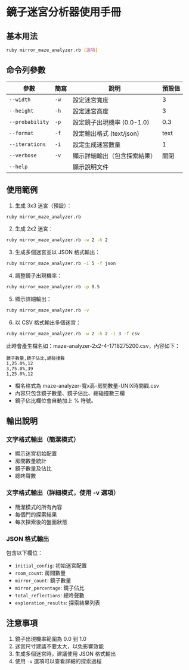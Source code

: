 # 鏡子迷宮分析器使用手冊

## 基本用法
```bash
ruby mirror_maze_analyzer.rb [選項]
```

## 命令列參數

| 參數 | 簡寫 | 說明 | 預設值 |
|------|------|------|--------|
| `--width` | `-w` | 設定迷宮寬度 | 3 |
| `--height` | `-h` | 設定迷宮高度 | 3 |
| `--probability` | `-p` | 設定鏡子出現機率 (0.0-1.0) | 0.3 |
| `--format` | `-f` | 設定輸出格式 (text/json) | text |
| `--iterations` | `-i` | 設定生成迷宮數量 | 1 |
| `--verbose` | `-v` | 顯示詳細輸出（包含探索結果） | 關閉 |
| `--help` | | 顯示說明文件 | |

## 使用範例

1. 生成 3x3 迷宮（預設）：
```bash
ruby mirror_maze_analyzer.rb
```

2. 生成 2x2 迷宮：
```bash
ruby mirror_maze_analyzer.rb -w 2 -h 2
```

3. 生成多個迷宮並以 JSON 格式輸出：
```bash
ruby mirror_maze_analyzer.rb -i 5 -f json
```

4. 調整鏡子出現機率：
```bash
ruby mirror_maze_analyzer.rb -p 0.5
```

5. 顯示詳細輸出：
```bash
ruby mirror_maze_analyzer.rb -v
```

6. 以 CSV 格式輸出多個迷宮：
```bash
ruby mirror_maze_analyzer.rb -w 2 -h 2 -i 3 -f csv
```

此時會產生檔名如：maze-analyzer-2x2-4-1718275200.csv，內容如下：

```
鏡子數量,鏡子佔比,總碰撞數
1,25.0%,12
3,75.0%,39
1,25.0%,12
```

- 檔名格式為 maze-analyzer-寬x高-房間數量-UNIX時間戳.csv
- 內容只包含鏡子數量、鏡子佔比、總碰撞數三欄
- 鏡子佔比欄位會自動加上 % 符號。

## 輸出說明

### 文字格式輸出（簡潔模式）
- 顯示迷宮初始配置
- 房間數量統計
- 鏡子數量及佔比
- 總咚聲數

### 文字格式輸出（詳細模式，使用 -v 選項）
- 簡潔模式的所有內容
- 每個門的探索結果
- 每次探索後的盤面狀態

### JSON 格式輸出
包含以下欄位：
- `initial_config`: 初始迷宮配置
- `room_count`: 房間數量
- `mirror_count`: 鏡子數量
- `mirror_percentage`: 鏡子佔比
- `total_reflections`: 總咚聲數
- `exploration_results`: 探索結果列表

## 注意事項
1. 鏡子出現機率範圍為 0.0 到 1.0
2. 迷宮尺寸建議不要太大，以免影響效能
3. 生成多個迷宮時，建議使用 JSON 格式輸出
4. 使用 `-v` 選項可以查看詳細的探索過程 